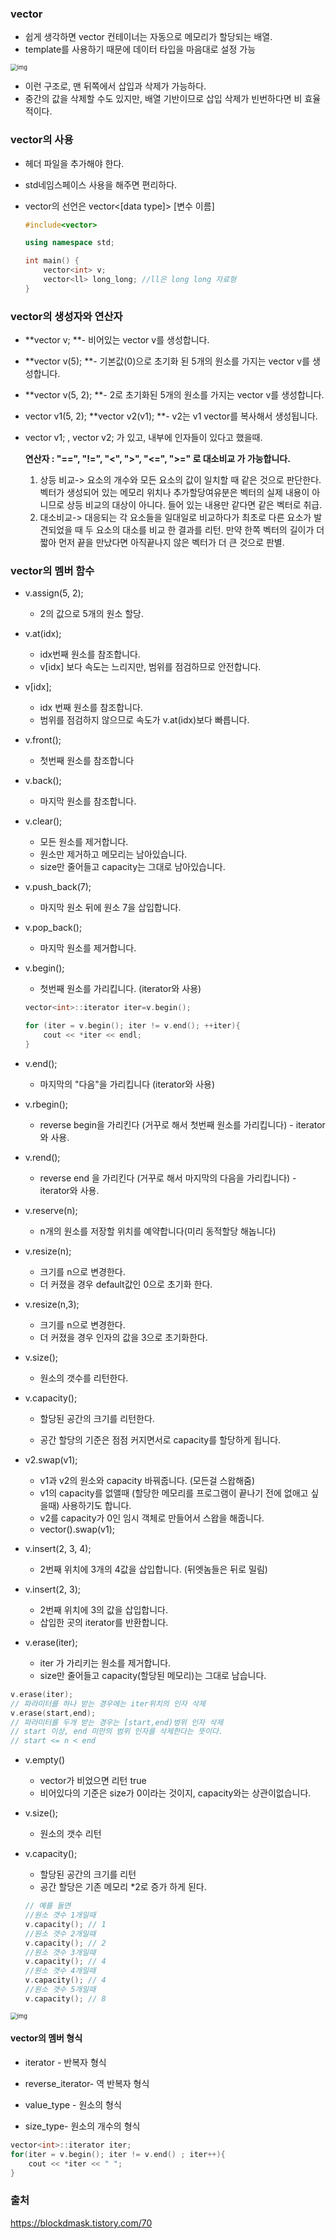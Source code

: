 ### vector

- 쉽게 생각하면 vector 컨테이너는 자동으로 메모리가 할당되는 배열.
- template를 사용하기 때문에 데이터 타입을 마음대로 설정 가능

<img src="https://t1.daumcdn.net/cfile/tistory/23249B335970004C14" alt="img" style="zoom:67%;" />

- 이런 구조로, 맨 뒤쪽에서 삽입과 삭제가 가능하다.
- 중간의 값을 삭제할 수도 있지만, 배열 기반이므로 삽입 삭제가 빈번하다면 비 효율적이다.



### vector의 사용

- <vector>  헤더 파일을 추가해야 한다.

- std네임스페이스 사용을 해주면 편리하다.

- vector의 선언은 vector<[data type]> [변수 이름]

  ```c++
  #include<vector>
  
  using namespace std;
  
  int main() {
      vector<int> v;
      vector<ll> long_long;	//ll은 long long 자료형
  }
  ```

  

### vector의 생성자와 연산자

- **vector v;
  **- 비어있는 vector v를 생성합니다.

  

- **vector v(5);
  **- 기본값(0)으로 초기화 된 5개의 원소를 가지는 vector v를 생성합니다.

  

- **vector v(5, 2);
  **- 2로 초기화된 5개의 원소를 가지는 vector v를 생성합니다.

  

- vector<int> v1(5, 2);
  **vector v2(v1);
  **- v2는 v1 vector를 복사해서 생성됩니다.

- vector<int> v1; , vector<int> v2;  가 있고, 내부에 인자들이 있다고 했을때.

  **연산자 : "==", "!=", "<", ">", "<=", ">=" 로 대소비교 가 가능합니다.**

  1. 상등 비교-> 요소의 개수와 모든 요소의 값이 일치할 때 같은 것으로 판단한다. 벡터가 생성되어 있는 메모리 위치나 추가할당여유분은 벡터의 실제 내용이 아니므로 상등 비교의 대상이 아니다.  들어 있는 내용만 같다면 같은 벡터로 취급.
  2. 대소비교-> 대응되는 각 요소들을 일대일로 비교하다가 최초로 다른 요소가 발견되었을 때 두 요소의 대소를 비교  한 결과를 리턴. 만약 한쪽 벡터의 길이가 더 짧아 먼저 끝을 만났다면 아직끝나지 않은 벡터가 더 큰 것으로 판별.

### vector의 멤버 함수

- v.assign(5, 2);

  - 2의 값으로 5개의 원소 할당.

- v.at(idx);

  - idx번째 원소를 참조합니다.
  - v[idx] 보다 속도는 느리지만, 범위를 점검하므로 안전합니다.

- v[idx];

  - idx 번째 원소를 참조합니다.
  - 범위를 점검하지 않으므로 속도가 v.at(idx)보다 빠릅니다.

- v.front();

  - 첫번째 원소를 참조합니다

- v.back();

  - 마지막 원소를 참조합니다.

  

- v.clear();

  - 모든 원소를 제거합니다.
  - 원소만 제거하고 메모리는 남아있습니다.
  - size만 줄어들고 capacity는 그대로 남아있습니다.

  

- v.push_back(7);

  - 마지막 원소 뒤에 원소 7을 삽입합니다.

  

- v.pop_back();

  - 마지막 원소를 제거합니다.

  

- v.begin();

  - 첫번째 원소를 가리킵니다. (iterator와 사용)

  ```c++
  vector<int>::iterator iter=v.begin();
  
  for (iter = v.begin(); iter != v.end(); ++iter){
      cout << *iter << endl;
  }
  
  ```

  

  

- v.end();

  - 마지막의 "다음"을 가리킵니다 (iterator와 사용)

  

- v.rbegin();

  - reverse begin을 가리킨다 (거꾸로 해서 첫번째 원소를 가리킵니다)
    \- iterator와 사용.

  

- v.rend();

  - reverse end 을 가리킨다 (거꾸로 해서 마지막의 다음을 가리킵니다)
    \- iterator와 사용.

  

- v.reserve(n);

  - n개의 원소를 저장할 위치를 예약합니다(미리 동적할당 해놉니다)

  

- v.resize(n);

  - 크기를 n으로 변경한다.
  - 더 커졌을 경우 default값인 0으로 초기화 한다.

- v.resize(n,3);
  - 크기를 n으로 변경한다.
  - 더 커졌을 경우 인자의 값을 3으로 초기화한다.

- v.size();

  - 원소의 갯수를 리턴한다.

  

- v.capacity();

  - 할당된 공간의 크기를 리턴한다.

  - 공간 할당의 기준은 점점 커지면서로 capacity를 할당하게 됩니다.

    

- v2.swap(v1);

  - v1과 v2의 원소와 capacity 바꿔줍니다. (모든걸 스왑해줌)
  - v1의 capacity를 없앨때 (할당한 메모리를 프로그램이 끝나기 전에 없애고 싶을때) 사용하기도 합니다.
  - v2를 capacity가 0인 임시 객체로 만들어서 스왑을 해줍니다.
  - vector<int>().swap(v1);

  

- v.insert(2, 3, 4);

  - 2번째 위치에 3개의 4값을 삽입합니다. (뒤엣놈들은 뒤로 밀림)

  

- v.insert(2, 3);

  - 2번째 위치에 3의 값을 삽입합니다.
  - 삽입한 곳의 iterator를 반환합니다.

  

- v.erase(iter);

  - iter 가 가리키는 원소를 제거합니다.
  - size만 줄어들고 capacity(할당된 메모리)는 그대로 남습니다.

```c++
v.erase(iter); 
// 파라미터를 하나 받는 경우에는 iter위치의 인자 삭제
v.erase(start,end); 
// 파라미터를 두개 받는 경우는 [start,end)벙위 인자 삭제
// start 이상, end 미만의 범위 인자를 삭제한다는 뜻이다.
// start <= n < end
```



- v.empty()
  - vector가 비었으면 리턴 true
  - 비어있다의 기준은 size가 0이라는 것이지, capacity와는 상관이없습니다.



- v.size();

  - 원소의 갯수 리턴

- v.capacity();

  - 할당된 공간의 크기를 리턴
  - 공간 할당은 기존 메모리 *2로 증가 하게 된다.

  ```c++
  // 예를 들면
  //원소 갯수 1개일때
  v.capacity(); // 1
  //원소 갯수 2개일때
  v.capacity(); // 2
  //원소 갯수 3개일때
  v.capacity(); // 4
  //원소 갯수 4개일때
  v.capacity(); // 4
  //원소 갯수 5개일때
  v.capacity(); // 8
  ```

  

<img src="https://t1.daumcdn.net/cfile/tistory/2461DA33597002310C" alt="img" style="zoom:67%;" />



#### vector의 멤버 형식

- iterator - 반복자 형식

- reverse_iterator- 역 반복자 형식

- value_type - 원소의 형식

- size_type- 원소의 개수의 형식



```c++
vector<int>::iterator iter;
for(iter = v.begin(); iter != v.end() ; iter++){
    cout << *iter << " ";
}
```





### 출처

https://blockdmask.tistory.com/70